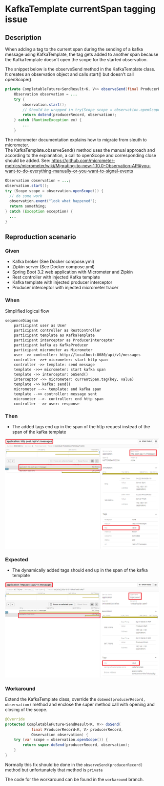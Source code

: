 # KafkaTemplate currentSpan tagging issue

## Description

When adding a tag to the current span during the sending of a kafka message using KafkaTemplate,
the tag gets added to another span because the KafkaTemplate doesn't open the scope for the started observation.

The snippet below is the observeSend method in the KafkaTemplate class. It creates an observation object and calls start() but doesn't call openScope().
```java
private CompletableFuture<SendResult<K, V>> observeSend(final ProducerRecord<K, V> producerRecord) {
    Observation observation = ...
    try {
        observation.start();
        // Should be wrapped in try(Scope scope = observation.openScope()) { ... }
        return doSend(producerRecord, observation);
    } catch (RuntimeException ex) {
        ...
    }
```

The micrometer documentation explains how to migrate from sleuth to micrometer.  
The KafkaTemplate.observeSend() method uses the manual approach and according to the explanation, a call to openScope and corresponding close should be added.
See: https://github.com/micrometer-metrics/micrometer/wiki/Migrating-to-new-1.10.0-Observation-API#you-want-to-do-everything-manually-or-you-want-to-signal-events

```java
Observation observation = ...;
observation.start();
try (Scope scope = observation.openScope()) {
  // do some work
  observation.event("look what happened");
  return something;
} catch (Exception exception) {
  ...
}
```

## Reproduction scenario

### Given

- Kafka broker (See Docker compose.yml)
- Zipkin server (See Docker compose.yml)
- Spring Boot 3.2 web application with Micrometer and Zipkin
- Rest controller with injected Kafka template
- Kafka template with injected producer interceptor
- Producer interceptor with injected micrometer tracer

### When

Simplified logical flow

```mermaid
sequenceDiagram
    participant user as User
    participant controller as RestController
    participant template as KafkaTemplate
    participant interceptor as ProducerInterceptor
    participant kafka as KafkaProducer
    participant micrometer as Micrometer
    user ->> controller: http://localhost:8080/api/v1/messages
    controller ->>+ micrometer: start http span
    controller ->> template: send message
    template ->>+ micrometer: start kafka span
    template ->> interceptor: onSend()
    interceptor ->> micrometer: currentSpan.tag(key, value)
    template ->> kafka: send()
    micrometer -->- template: end kafka span
    template -->> controller: message sent
    micrometer -->- controller: end http span
    controller -->> user: response
```

### Then

- The added tags end up in the span of the http request instead of the span of the kafka template

![tag-actual.png](images/tag-actual.png)

### Expected

- The dynamically added tags should end up in the span of the kafka template

![tag-expected.png](images/tag-expected.png)

### Workaround

Extend the KafkaTemplate class, override the `doSend(producerRecord, observation)` method and 
enclose the super method call with opening and closing of the scope.

```java
@Override
protected CompletableFuture<SendResult<K, V>> doSend(
            final ProducerRecord<K, V> producerRecord,
            Observation observation) {
    try (var scope = observation.openScope()) {
        return super.doSend(producerRecord, observation);
    }
}
```

Normally this fix should be done in the `observeSend(producerRecord)` method but unfortunately
that method is `private`

The code for the workaround can be found in the `workaround` branch.
